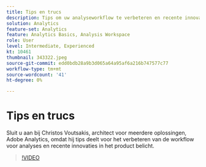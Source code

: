 ```yaml
---
title: Tips en trucs
description: Tips om uw analyseworkflow te verbeteren en recente innovaties in de Adobe Analytics te markeren
solution: Analytics
feature-set: Analytics
feature: Analytics Basics, Analysis Workspace
role: User
level: Intermediate, Experienced
kt: 10461
thumbnail: 343322.jpeg
source-git-commit: edd0bdb28a9b3d065a64a95af6a216b747577c77
workflow-type: tm+mt
source-wordcount: '41'
ht-degree: 0%

---
```


# Tips en trucs

Sluit u aan bij Christos Voutsakis, architect voor meerdere oplossingen, Adobe Analytics, omdat hij tips deelt voor het verbeteren van de workflow voor analyses en recente innovaties in het product belicht.

>[!VIDEO](https://video.tv.adobe.com/v/343322/?quality=12&learn=on)
